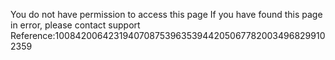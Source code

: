 You do not have permission to access this page If you have found this page in error, please contact support Reference:1008420064231940708753963539442050677820034968299102359